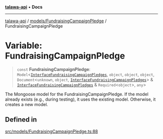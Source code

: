 [**talawa-api**](../../../README.md) • **Docs**

***

[talawa-api](../../../modules.md) / [models/FundraisingCampaignPledge](../README.md) / FundraisingCampaignPledge

# Variable: FundraisingCampaignPledge

> `const` **FundraisingCampaignPledge**: `Model`\<[`InterfaceFundraisingCampaignPledges`](../interfaces/InterfaceFundraisingCampaignPledges.md), `object`, `object`, `object`, `Document`\<`unknown`, `object`, [`InterfaceFundraisingCampaignPledges`](../interfaces/InterfaceFundraisingCampaignPledges.md)\> & [`InterfaceFundraisingCampaignPledges`](../interfaces/InterfaceFundraisingCampaignPledges.md) & `Required`\<`object`\>, `any`\>

The Mongoose model for the FundraisingCampaignPledge.
If the model already exists (e.g., during testing), it uses the existing model.
Otherwise, it creates a new model.

## Defined in

[src/models/FundraisingCampaignPledge.ts:88](https://github.com/PalisadoesFoundation/talawa-api/blob/fe65d855b3d1e3e4af621340e7e8bfa0325634c1/src/models/FundraisingCampaignPledge.ts#L88)
